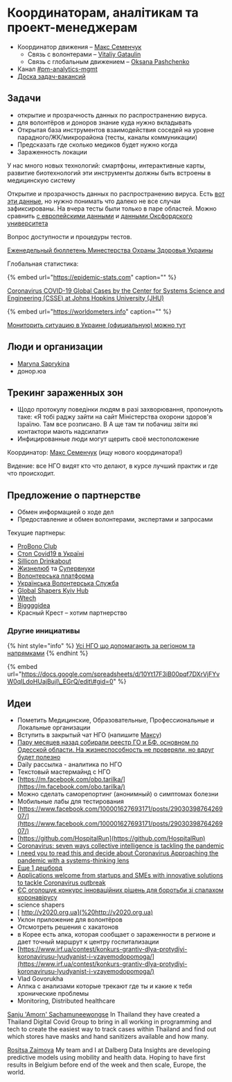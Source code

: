 # Координаторам, аналітикам та проект-менеджерам

* Координатор движения – [Макс Семенчук](https://t.me/maxsemenchuk)
  * Связь с волонтерами – [Vitaliy Gataulin](https://t.me/VGataulin)
  * Связь с глобальным движением – [Oksana Pashchenko](https://t.me/Oksana_Paschenko)
* Канал [\#pm-analytics-mgmt](https://discord.gg/DX883hY%20)
* [Доска задач-вакансий](https://trello.com/b/IkonsFAY/main-board)

## Задачи

* открытие и прозрачность данных по распространению вируса.
* для волонтёров и доноров знание куда нужно вкладывать
* Открытая база инструментов взаимодействия соседей на уровне парадного/ЖК/микрорайона \(тесты, каналы коммуникации\)
* Предсказать где сколько медиков будет нужно когда
* Зараженность локации

У нас много новых технологий: смартфоны, интерактивные карты, развитие биотехнологий эти инструменты должны быть встроены в медицинскую систему

Открытие и прозрачность данных по распространению вируса. Есть [вот эти данные](https://public.tableau.com/profile/publicviz?fbclid=IwAR2nTNZDiO-GM-y2940gWCCB19xfN8X1yJMVnx0grp-OHoY6xZAT_wylyUk#!/vizhome/monitor_15841091301660/sheet0), но нужно понимать что далеко не все случаи зафиксированы. На вчера тесты были только в паре областей. Можно сравнить [с европейскими данными](https://who.maps.arcgis.com/apps/opsdashboard/index.html#/a19d5d1f86ee4d99b013eed5f637232d) и [данными Оксфордского университета](https://ourworldindata.org/coronavirus)

Вопрос доступности и процедуры тестов.

[Еженедельный бюллетень Минестерства Охраны Здоровья Украины](https://phc.org.ua/kontrol-zakhvoryuvan/inshi-infekciyni-zakhvoryuvannya/monitoring-i-ocinka/zakhvoryuvanist-na-grip-ta-grvi-v-ukraini)

Глобальная статистика:

{% embed url="https://epidemic-stats.com" caption="" %}

[Coronavirus COVID-19 Global Cases by the Center for Systems Science and Engineering \(CSSE\) at Johns Hopkins University \(JHU\)](https://gisanddata.maps.arcgis.com/apps/opsdashboard/index.html?fbclid=IwAR1GfIkkgwCZFKwxsrHZjqYqXkzRIHcDXpH8gr6h31tz_EBZBCMt8ldchs4#/bda7594740fd40299423467b48e9ecf6)

{% embed url="https://worldometers.info" caption="" %}

[Мониторить ситуацию в Украине \(официальную\) можно тут](https://app.powerbi.com/view?r=eyJrIjoiN2M1MTY1MDktZTY5Mi00OTE0LWFiMDAtMjM4NTY0YWU2MmI3IiwidCI6IjI4OGJmYmNmLTVhYjItNDk2MS04YTM5LTg2MDYxYWFhY2Q4NiIsImMiOjl9&fbclid=IwAR1-m0J2J-cFPJPubcFLxls8WgScsdsq8nNlYbY-hti5ZUDsShKYhpCTosU)

## Люди и организации

* [Maryna Saprykina](https://www.facebook.com/maryna.saprykina)
* донор.юа

## Трекинг зараженных зон

* Щодо протокулу поведінки людям в разі захворювання, пропонують таке: «Я тобі раджу зайти на сайт Міністерства охорони здоров'я Ізраїлю. Там все розписано. В А ще там ти побачиш звіти які контактори мають надсилати»
* Инфицированные люди могут щерить своё местоположение



Координатор: [Макс Семенчук](https://t.me/maxsemenchuk) \(ищу нового координатора!\)

Видение: все НГО видят кто что делают, в курсе лучший практик и где что происходит.

## Предложение о партнерстве

* Обмен информацией о ходе дел
* Предоставление и обмен волонтерами, экспертами и запросами

Текущие партнеры:

* [ProBono Club](https://probono.org.ua/)
* [Стоп Covid19 в Україні](https://www.facebook.com/stopcovid19ua/)
* [Sillicon Drinkabout](https://silicondrinkabout.com/kiev)
* [Жизнелюб](https://www.facebook.com/projectgiznelub/?ref=br_rs) та [Супервнуки](https://www.facebook.com/groups/SuperOnuki/%20)
* [Волонтерська платформа](https://www.volonter.org/)
* [Українська Волонтерська Служба](https://volunteer.country/)
* [Global Shapers Kyiv Hub](https://www.globalshapers.kyiv.ua/)
* [Wtech](https://www.facebook.com/wtechukraine/)
* [Biggggidea](https://biggggidea.com/)
* Красный Крест – хотим партнерство

### Другие инициативы

{% hint style="info" %}
[Усі НГО що допомагають за регіоном та напрямками](https://docs.google.com/spreadsheets/d/10Yt17F3iB00pqf7DXrVjFYvW0qILdoHUajBujI_EGrQ/edit#gid=0)
{% endhint %}

{% embed url="https://docs.google.com/spreadsheets/d/10Yt17F3iB00pqf7DXrVjFYvW0qILdoHUajBujI\_EGrQ/edit\#gid=0" %}

## Идеи

* Пометить Медицинские, Образовательные, Профессиональные и Локальные организации
* Вступить в закрытый чат НГО \(напишите [Максу](https://t.me/maxsemenchuk)\)
* [Пару месяцев назад собирали реестр ГО и БФ. основном по Одесской области. На жизнеспособность не проверяли, но вдруг будет полезно](https://docs.google.com/spreadsheets/d/1hnP36LdccOxd93r5-VzP4tsO54PycMQjzJ-MomHsrYY/edit?usp=sharing)
* Daily рассылка - аналитика по НГО
* Текстовый мастермайнд с НГО
* [https://m.facebook.com/obo.tarilka/](https://m.facebook.com/obo.tarilka/)
* Можно сделать саморепортинг \(анонимный\) о симптомах болезни
* Мобильные лабы для тестирования
* [https://www.facebook.com/100001627693171/posts/2903039876426907/](https://www.facebook.com/100001627693171/posts/2903039876426907/)
* [https://github.com/HospitalRun](https://github.com/HospitalRun)
* [Coronavirus: seven ways collective intelligence is tackling the pandemic](https://theconversation.com/coronavirus-seven-ways-collective-intelligence-is-tackling-the-pandemic-133553)
* [I need you to read this and decide about Coronavirus Approaching the pandemic with a systems-thinking lens](https://medium.com/@phoebetickell/i-need-you-to-read-this-and-decide-about-coronavirus-6dd184745b33)
* [Еще 1 дешборд](https://app.powerbi.com/view?r=eyJrIjoiN2M1MTY1MDktZTY5Mi00OTE0LWFiMDAtMjM4NTY0YWU2MmI3IiwidCI6IjI4OGJmYmNmLTVhYjItNDk2MS04YTM5LTg2MDYxYWFhY2Q4NiIsImMiOjl9)
* [Applications welcome from startups and SMEs with innovative solutions to tackle Coronavirus outbreak](https://ec.europa.eu/info/news/startups-and-smes-innovative-solutions-welcome-2020-mar-13_en)
* [ЄС оголошує конкурс інноваційних рішень для боротьби зі спалахом коронавірусу](https://euprostir.org.ua/opportunities/148570)
* science shapers
* [ http://v2020.org.ua](%20http://v2020.org.ua)
* Уклон приложение для волонтёров
* Отсмотреть решения с хакатонов
* в Корее есть апка, которая сообщает о зараженности в регионе и дает точный маршрут к центру госпитализации
* [https://www.irf.ua/contest/konkurs-grantiv-dlya-protydiyi-koronavirusu-lyudyanist-i-vzayemodopomoga/](https://www.irf.ua/contest/konkurs-grantiv-dlya-protydiyi-koronavirusu-lyudyanist-i-vzayemodopomoga/)
* Vlad Govorukha
* Аппка с анализами которые трекают где ты и какие к тебя хронические проблемы
* Monitoring, Distributed healthcare

[Sanju 'Amorn' Sachamuneewongse](https://www.facebook.com/awesomesanju?comment_id=Y29tbWVudDozMDkxMjgyNTA0MjIzNjE1XzMwOTE0MjQ2MDQyMDk0MDU%3D) In Thailand they have created a Thailand Digital Covid Group to bring in all working in programming and tech to create the easiest way to track cases within Thailand and find out which stores have masks and hand sanitizers available and how many.

[Rositsa Zaimova](https://www.facebook.com/rosi.zaimova?comment_id=Y29tbWVudDozMDkxMjgyNTA0MjIzNjE1XzMwOTIyNDI4NjQxMjc1Nzk%3D) My team and I at Dalberg Data Insights are developing predictive models using mobility and health data. Hoping to have first results in Belgium before end of the week and then scale, Europe, the world.

